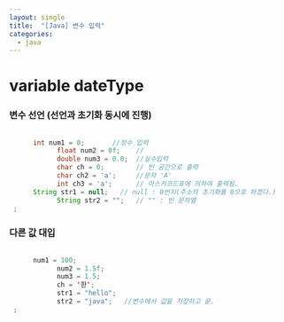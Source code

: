 ```yaml
---
layout: single
title:  "[Java] 변수 입력"
categories:
  - java
---
```


# variable dateType


### 변수 선언 (선언과 초기화 동시에 진행)
```java
  
      int num1 = 0;       //정수 입력
			float num2 = 0f;    // 
			double num3 = 0.0;  //실수입력
			char ch = 0;        // 빈 공간으로 출력
			char ch2 = 'a';     //문자 'A'
			int ch3 = 'a';      // 아스키코드표에 의하여 출력됨.
      String str1 = null; 	// null : 0번지(주소의 초기화를 0으로 하겠다.)
			String str2 = ""; 	// "" : 빈 문자열
 ;
```
### 다른 값 대입
```java
  
      num1 = 100;
			num2 = 1.5f;
			num3 = 1.5;
			ch = '한';
			str1 = "hello";
			str2 = "java";   //변수에서 값을 저장하고 끝.
 ;
```
